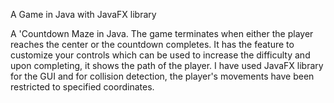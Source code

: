  A Game in Java with JavaFX library
 
 A 'Countdown Maze in Java. The game terminates when either the player reaches the center or the countdown completes. It has the feature to customize your controls which can be used to increase the difficulty and upon completing, it shows the path of the player.
I have used JavaFX library for the GUI and for collision detection, the player's movements have been restricted to specified coordinates.
